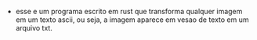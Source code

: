* esse e um programa escrito em rust que transforma qualquer imagem em um texto ascii, ou seja, a imagem aparece em vesao de texto em um arquivo txt.
